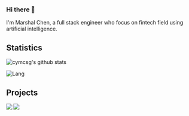 ### Hi there 👋
I'm Marshal Chen, a full stack engineer who focus on fintech field using artificial intelligence.


## Statistics
![cymcsg's github stats](https://github-readme-stats.vercel.app/api?username=cymcsg&hide=[%22contribs%22,%22prs%22,%22issues%22]&show_icons=true&title_color=fff&icon_color=79ff97&text_color=9f9f9f&bg_color=151515)


<!-- [![cymcsg's github stats](https://github-readme-stats.vercel.app/api?username=cymcsg&hide=[%22contribs%22,%22prs%22,%22issues%22]&show_icons=true&title_color=fff&icon_color=79ff97&text_color=9f9f9f&bg_color=151515)](https://github.com/cymcsg) -->

![Lang](https://github-readme-stats.vercel.app/api/top-langs/?username=cymcsg&hide=ipynb,html&layout=compact&title_color=fff&icon_color=79ff97&text_color=9f9f9f&bg_color=151515)

## Projects
<a href="https://github.com/cymcsg/UltimateRecyclerView">
  <img align="left" src="https://github-readme-stats.vercel.app/api/pin/?username=cymcsg&repo=UltimateRecyclerView&title_color=fff&icon_color=79ff97&text_color=9f9f9f&bg_color=151515" />
</a>

<a href="https://github.com/cymcsg/UltimateAndroid">
  <img align="left" src="https://github-readme-stats.vercel.app/api/pin/?username=cymcsg&repo=UltimateAndroid&title_color=fff&icon_color=79ff97&text_color=9f9f9f&bg_color=151515" />
</a>

<!--
**cymcsg/cymcsg** is a ✨ _special_ ✨ repository because its `README.md` (this file) appears on your GitHub profile.

Here are some ideas to get you started:

- 🔭 I’m currently working on ...
- 🌱 I’m currently learning ...
- 👯 I’m looking to collaborate on ...
- 🤔 I’m looking for help with ...
- 💬 Ask me about ...
- 📫 How to reach me: ...
- 😄 Pronouns: ...
- ⚡ Fun fact: ...
-->
